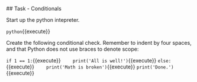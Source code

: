 ## Task - Conditionals

Start up the python intepreter.

`python`{{execute}}

Create the following conditional check. Remember to indent by four spaces, and that Python does not use braces to denote scope:

`if 1 == 1:`{{execute}}
`    print('All is well!')`{{execute}}
`else:`{{execute}}
`    print('Math is broken')`{{execute}}
`print('Done.')`{{execute}}